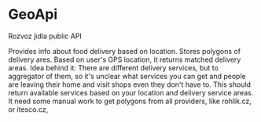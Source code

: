 # GeoApi
Rozvoz jidla public API

Provides info about food delivery based on location.
Stores polygons of delivery ares. Based on user's GPS location, it returns matched delivery areas.
Idea behind it: 
There are different delivery services, but to aggregator of them, so it's unclear what services you can get and people are leaving their home and visit shops even they don't have to.
This should return available services based on your location and delivery service areas.
It need some manual work to get polygons from all providers, like rohlik.cz, or itesco.cz,

